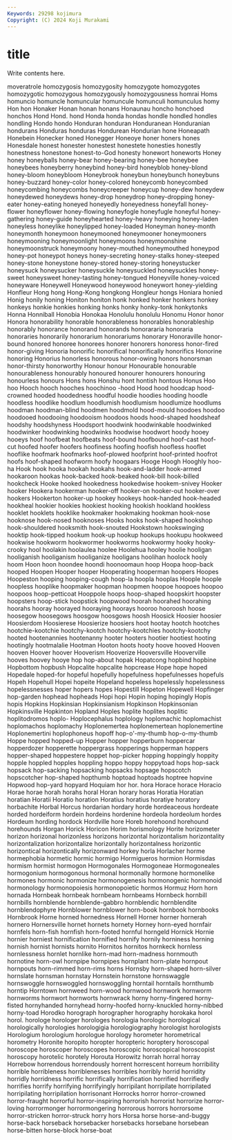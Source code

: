 ```yaml
---
Keywords: 29298 kojimura
Copyright: (C) 2024 Koji Murakami
---
```


# title

Write contents here.



moveratrole homozygosis homozygosity
homozygote homozygotes homozygotic homozygous homozygously homozygousness homrai Homs homuncio homuncle
homuncular homuncule homunculi homunculus homy Hon hon Honaker Honan honan
honans Honaunau honcho honchoed honchos Hond Hond. hond Honda honda
hondas hondle hondled hondles hondling Hondo hondo Honduran honduran Honduranean
Honduranian hondurans Honduras honduras Hondurean Hondurian hone Honeapath Honebein Honecker
honed Honegger Honeoye honer honers hones Honesdale honest honester honestest
honestete honesties honestly honestness honestone honest-to-God honesty honewort honeworts Honey
honey honeyballs honey-bear honey-bearing honey-bee honeybee honeybees honeyberry honeybind honey-bird
honeyblob honey-blond honey-bloom honeybloom Honeybrook honeybun honeybunch honeybuns honey-buzzard honey-color
honey-colored honeycomb honeycombed honeycombing honeycombs honeycreeper honeycup honey-dew honeydew honeydewed
honeydews honey-drop honeydrop honey-dropping honey-eater honey-eating honeyed honeyedly honeyedness honeyfall
honey-flower honeyflower honey-flowing honeyfogle honeyfugle honeyful honey-gathering honey-guide honeyhearted honey-heavy
honeying honey-laden honeyless honeylike honeylipped honey-loaded Honeyman honey-month honeymonth honeymoon
honeymooned honeymooner honeymooners honeymooning honeymoonlight honeymoons honeymoonshine honeymoonstruck honeymoony honey-mouthed
honeymouthed honeypod honey-pot honeypot honeys honey-secreting honey-stalks honey-steeped honey-stone honeystone
honey-stored honey-storing honeystucker honeysuck honeysucker honeysuckle honeysuckled honeysuckles honey-sweet honeysweet
honey-tasting honey-tongued Honeyville honey-voiced honeyware Honeywell Honeywood honeywood honeywort honey-yielding
Honfleur Hong hong Hong-Kong hongkong Hongleur hongs Honiara honied Honig
honily honing Honiton honiton honk honked honker honkers honkey honkeys
honkie honkies honking honks honky honky-tonk honkytonks Honna Honniball Honobia
Honokaa Honolulu honolulu Honomu Honor honor Honora honorability honorable honorableness
honorables honorableship honorably honorance honorand honorands honorararia honoraria honoraries honorarily
honorarium honorariums honorary Honoraville honor-bound honored honoree honorees honorer honorers
honoress honor-fired honor-giving Honoria honorific honorifical honorifically honorifics Honorine honoring
Honorius honorless honorous honor-owing honors honorsman honor-thirsty honorworthy Honour honour
Honourable honourable honourableness honourably honoured honourer honourers honouring honourless honours
Hons hons Honshu hont hontish hontous Honus Hoo hoo Hooch
hooch hooches hoochinoo -hood Hood hood hoodcap hood-crowned hooded hoodedness
hoodful hoodie hoodies hooding hoodle hoodless hoodlike hoodlum hoodlumish hoodlumism
hoodlumize hoodlums hoodman hoodman-blind hoodmen hoodmold hood-mould hoodoes hoodoo hoodooed
hoodooing hoodooism hoodoos hoods hood-shaped hoodsheaf hoodshy hoodshyness Hoodsport hoodwink
hoodwinkable hoodwinked hoodwinker hoodwinking hoodwinks hoodwise hoodwort hoody hooey hooeys
hoof hoofbeat hoofbeats hoof-bound hoofbound hoof-cast hoof-cut hoofed hoofer hoofers
hoofiness hoofing hoofish hoofless hooflet hooflike hoofmark hoofmarks hoof-plowed hoofprint
hoof-printed hoofrot hoofs hoof-shaped hoofworm hoofy hoogaars Hooge Hoogh Hooghly
hoo-ha Hook hook hooka hookah hookahs hook-and-ladder hook-armed hookaroon hookas
hook-backed hook-beaked hook-bill hook-billed hookcheck Hooke hooked hookedness hookedwise hookem-snivey
Hooker hooker Hookera hookerman hooker-off hooker-on hooker-out hooker-over hookers Hookerton
hooker-up hookey hookeys hook-handed hook-headed hookheal hookier hookies hookiest hooking
hookish hookland hookless hooklet hooklets hooklike hookmaker hookmaking hookman hook-nose
hooknose hook-nosed hooknoses Hooks hooks hook-shaped hookshop hook-shouldered hooksmith hook-snouted
Hookstown hookswinging hooktip hook-tipped hookum hook-up hookup hookups hookupu hookweed
hookwise hookworm hookwormer hookworms hookwormy hooky hooky-crooky hool hoolakin hoolaulea
hoolee Hoolehua hooley hoolie hooligan hooliganish hooliganism hooliganize hooligans hoolihan
hoolock hooly hoom Hoon hoon hoondee hoondi hoonoomaun hoop Hoopa
hoop-back hooped Hoopen Hooper hooper Hooperating hooperman hoopers Hoopes Hoopeston
hooping hooping-cough hoop-la hoopla hooplas Hoople hoople hoopless hooplike hoopmaker
hoopman hoopmen hoopoe hoopoes hoopoo hoopoos hoop-petticoat Hooppole hoops hoop-shaped
hoopskirt hoopster hoopsters hoop-stick hoopstick hoopwood hoorah hoorahed hoorahing hoorahs
hooray hoorayed hooraying hoorays hooroo hooroosh hoose hoosegow hoosegows hoosgow
hoosgows hoosh Hoosick Hoosier hoosier Hoosierdom Hoosierese Hoosierize hoosiers hoot
hootay hootch hootches hootchie-kootchie hootchy-kootch hootchy-kootchies hootchy-kootchy hooted hootenannies hootenanny
hooter hooters hootier hootiest hooting hootingly hootmalalie Hootman Hooton hoots
hooty hoove hooved Hooven hooven Hoover hoover Hooverism Hooverize Hooversville
Hooverville hooves hoovey hooye hop hop-about hopak Hopatcong hopbind hopbine
Hopbottom hopbush Hopcalite hopcalite hopcrease Hope hope hoped Hopedale hoped-for
hopeful hopefully hopefulness hopefulnesses hopefuls Hopeh Hopehull Hopei hopeite Hopeland
hopeless hopelessly hopelessness hopelessnesses hoper hopers hopes Hopestill Hopeton Hopewell
Hopfinger hop-garden hophead hopheads Hopi hopi Hopin hoping hopingly Hopis
hopis Hopkins Hopkinsian Hopkinsianism Hopkinson Hopkinsonian Hopkinsville Hopkinton Hopland Hoples
hoplite hoplites hoplitic hoplitodromos hoplo- Hoplocephalus hoplology hoplomachic hoplomachist hoplomachos
hoplomachy Hoplonemertea hoplonemertean hoplonemertine Hoplonemertini hoplophoneus hopoff hop-o'-my-thumb hop-o-my-thumb Hoppe
hopped hopped-up Hopper hopper hopperburn hoppercar hopperdozer hopperette hoppergrass hopperings
hopperman hoppers hopper-shaped hoppestere hoppet hop-picker hopping hoppingly hoppity hopple
hoppled hopples hoppling hoppo hoppy hoppytoad hops hop-sack hopsack hop-sacking
hopsacking hopsacks hopsage hopscotch hopscotcher hop-shaped hopthumb hoptoad hoptoads hoptree
hopvine Hopwood hop-yard hopyard Hoquiam hor hor. hora Horace horace
Horacio Horae horae horah horahs horal Horan horary horas Horatia
Horatian horatian Horatii Horatio horation Horatius horatius horatiye horatory horbachite
Horbal Horcus hordarian hordary horde hordeaceous hordeate horded hordeiform hordein
hordeins hordenine hordeola hordeolum hordes Hordeum hording hordock Hordville hore
Horeb horehoond horehound horehounds Horgan Horick Horicon Horim horismology Horite
horizometer horizon horizonal horizonless horizons horizontal horizontalism horizontality horizontalization horizontalize
horizontally horizontalness horizontic horizontical horizontically horizonward horkey horla Horlacher horme
hormephobia hormetic hormic hormigo Hormigueros hormion Hormisdas hormism hormist hormogon
Hormogonales Hormogoneae Hormogoneales hormogonium hormogonous hormonal hormonally hormone hormonelike hormones
hormonic hormonize hormonogenesis hormonogenic hormonoid hormonology hormonopoiesis hormonopoietic hormos Hormuz
Horn horn hornada Hornbeak hornbeak hornbeam hornbeams Hornbeck hornbill hornbills
hornblende hornblende-gabbro hornblendic hornblendite hornblendophyre Hornblower hornblower horn-book hornbook hornbooks
Hornbrook Horne horned hornedness Hornell Horner horner hornerah hornero Hornersville
hornet hornets hornety Horney horn-eyed hornfair hornfels horn-fish hornfish horn-footed
hornful horngeld Hornick Hornie hornier horniest hornification hornified hornify hornily
horniness horning hornish hornist hornists hornito Hornitos hornitos hornkeck hornless
hornlessness hornlet hornlike horn-mad horn-madness hornmouth hornotine horn-owl hornpipe hornpipes
hornplant horn-plate hornpout hornpouts horn-rimmed horn-rims horns Hornsby horn-shaped horn-silver
hornslate hornsman hornstay Hornstein hornstone hornswaggle hornswoggle hornswoggled hornswoggling horntail
horntails hornthumb horntip Horntown hornweed horn-wood hornwood hornwork hornworm hornworms
hornwort hornworts hornwrack horny horny-fingered horny-fisted hornyhanded hornyhead horny-hoofed horny-knuckled
horny-nibbed horny-toad Horodko horograph horographer horography horokaka horol horol. horologe
horologer horologes horologia horologic horological horologically horologies horologigia horologiography horologist
horologists Horologium horologium horologue horology horometer horometrical horometry Horonite horopito
horopter horopteric horoptery horoscopal horoscope horoscoper horoscopes horoscopic horoscopical horoscopist
horoscopy horotelic horotely Horouta Horowitz horrah horral horray Horrebow horrendous
horrendously horrent horrescent horreum horribility horrible horribleness horriblenesses horribles horribly
horrid horridity horridly horridness horrific horrifically horrification horrified horrifiedly horrifies
horrify horrifying horrifyingly horripilant horripilate horripilated horripilating horripilation horrisonant Horrocks
horror horror-crowned horror-fraught horrorful horror-inspiring horrorish horrorist horrorize horror-loving horrormonger
horrormongering horrorous horrors horrorsome horror-stricken horror-struck horry hors Horsa horse
horse-and-buggy horse-back horseback horsebacker horsebacks horsebane horsebean horse-bitten horse-block horse-boat
